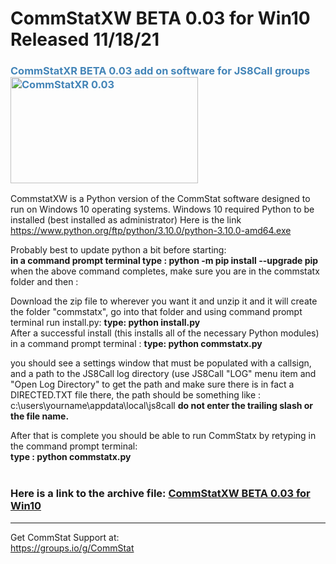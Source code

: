 # CommStatXW BETA 0.03 for Win10 Released 11/18/21
<h3 style="color: #4485b8;">CommStatXR BETA 0.03 add on software for JS8Call groups&nbsp;&nbsp;<img src="https://github.com/W5DMH/CommStatXR/blob/main/CommStatXBeta.png?raw=true" alt="CommStatXR 0.03" width="300" height="170" /></h3>

CommstatXW is a Python version of the CommStat software designed to run on Windows 10 operating systems. 
Windows 10 required Python to be installed (best installed as administrator) 
Here is the link https://www.python.org/ftp/python/3.10.0/python-3.10.0-amd64.exe

Probably best to update python a bit before starting: <br>
<b>in a command prompt terminal type : python -m pip install --upgrade pip </b>
when the above command completes, make sure you are in the commstatx folder and then : <br>

Download the zip file to wherever you want it and unzip it and it will create the folder "commstatx", go into that folder and using command prompt terminal run install.py: 
<b>type: python install.py </b><br>
After a successful install (this installs all of the necessary Python modules) in a command prompt terminal : 
<b>type: python commstatx.py</b>    

you should see a settings window that must be populated with a callsign, and a path to the 
JS8Call log directory (use JS8Call "LOG" menu item and "Open Log Directory" to get the path and
make sure there is in fact a DIRECTED.TXT file there, the path should be something like : 
c:\users\yourname\appdata\local\js8call <b>do not enter the trailing slash or the file name.</b> 

After that is complete you should be able to run CommStatx by retyping in the command prompt terminal:<br>
<b> type : python commstatx.py </b>
<br>
<BR>

 
<h3>Here is a link to the archive file:&nbsp;<a href="https://github.com/W5DMH/CommStatXW/raw/main/commstatx.zip" target="_blank" rel="noopener">CommStatXW BETA 0.03 for Win10 </a></h3>
<hr />

Get CommStat Support at: <br>
https://groups.io/g/CommStat
